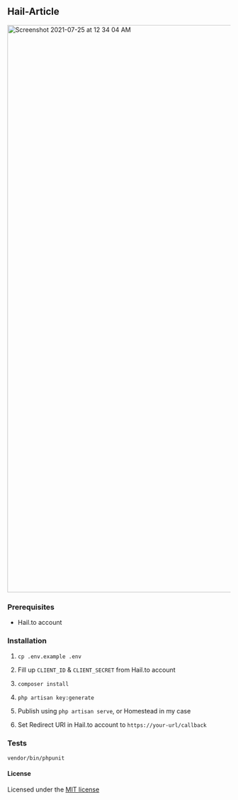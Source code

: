 
## Hail-Article

<img width="1280" alt="Screenshot 2021-07-25 at 12 34 04 AM" src="https://user-images.githubusercontent.com/1425214/126869054-f8594cad-e62b-4194-88bb-e33f35a2bf8c.png">


### Prerequisites

* Hail.to account

### Installation

1. `cp .env.example .env`

2. Fill up `CLIENT_ID` & `CLIENT_SECRET` from Hail.to account

3. `composer install`

4. `php artisan key:generate`

5. Publish using `php artisan serve`, or Homestead in my case

6. Set Redirect URI in Hail.to account to `https://your-url/callback`

### Tests

```
vendor/bin/phpunit
```

#### License

Licensed under the [MIT license](http://opensource.org/licenses/MIT)
